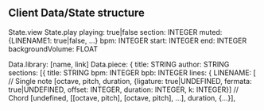 ## Client Data/State structure

State.view
State.play
   playing: true|false
   section: INTEGER
   muted:   {LINENAME1: true|false, ...}
   bpm:     INTEGER
   start:   INTEGER
   end:     INTEGER
   backgroundVolume: FLOAT

Data.library: [name, link]
Data.piece: {
   title:  STRING
   author: STRING
   sections: [{
      title: STRING
      bpm:   INTEGER
      bpb:   INTEGER
      lines: {
         LINENAME: [
            // Single note
            [octave, pitch, duration, {ligature: true|UNDEFINED, fermata: true|UNDEFINED, offset: INTEGER, duration: INTEGER, k: INTEGER}]
            // Chord
            [undefined, [[octave, pitch], [octave, pitch], ...], duration, {...}],
